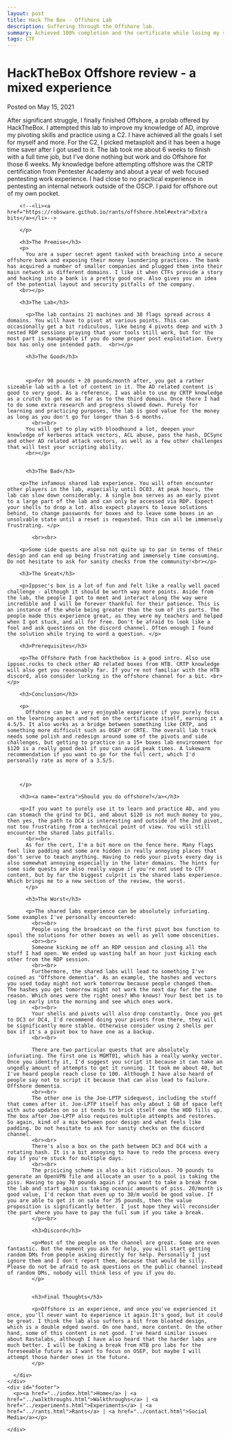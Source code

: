 ```yaml
---
layout: post
title: Hack The Box - Offshore Lab
description: Suffering through the Offshore lab.
summary: Achieved 100% completion and the certificate while losing my sanity.
tags: CTF
---
```


<html>

<head>
</head>

<body>
  <div id="main">
    <div id="header">
    </div>
    <div id="site_content">
      <div id="content">
        <h1>HackTheBox Offshore review - a mixed experience</h1>
        <p>Posted on May 15, 2021 <br></p>
        <p>After significant struggle, I finally finished Offshore, a prolab offered by HackTheBox. I attempted this lab to improve my knowledge of AD, improve my pivoting skills and practice using a C2. I have achieved all the goals I set for myself and more. For the C2, I picked metasploit and it has been a huge time saver after I got used to it. The lab took me about 6 weeks to finish with a full time job, but I've done nothing but work and do Offshore for those 6 weeks. My knowledge before attempting offshore was the CRTP certification from Pentester Academy and about a year of web focused pentesting work experience. I had close to no practical experience in pentesting an internal network outside of the OSCP. I paid for offshore out of my own pocket.

        <!--<li><a href="https://robsware.github.io/rants/offshore.html#extra">Extra bits</a></li>-->

        </p>
        
        <h3>The Premise</h3>
        <p>
          You are a super secret agent tasked with breaching into a secure offshore bank and exposing their money laundering practices. The bank has acquired a number of smaller companies and plugged them into their main network as different domains. I like it when CTFs provide a story and hacking into a bank is a pretty good one. Also gives you an idea of the potential layout and security pitfalls of the company.
        <br></p>

        <h3>The Lab</h3>
        
          <p>The lab contains 21 machines and 38 flags spread across 4 domains. You will have to pivot at various points. This can occasionally get a bit ridiculous, like being 4 pivots deep and with 3 nested RDP sessions praying that your tools still work, but for the most part is manageable if you do some proper post exploitation. Every box has only one intended path.  <br></p>

          <h3>The Good</h3>



          <p>For 90 pounds + 20 pounds/month after, you get a rather sizeable lab with a lot of content in it. The AD related content is good to very good. As a reference, I was able to use my CRTP knowledge as a crutch to get me as far as to the third domain. Once there I had to do some extra research and progress slowed down. Purely for learning and practicing purposes, the lab is good value for the money as long as you don't go for longer than 5-6 months. 
            <br><br>
          You will get to play with bloodhound a lot, deepen your knowledge of kerberos attack vectors, ACL abuse, pass the hash, DCSync and other AD related attack vectors, as well as a few other challenges that will test your scripting ability.
          <br></p>

          
          <h3>The Bad</h3>

        <p>The infamous shared lab experience. You will often encounter other players in the lab, especially until DC03. At peak hours, the lab can slow down considerably. A single box serves as an early pivot to a large part of the lab and can only be accessed via RDP. Expect your shells to drop a lot. Also expect players to leave solutions behind, to change passwords for boxes and to leave some boxes in an unsolvable state until a reset is requested. This can all be immensely frustrating. </p> 

            <br><br>

        <p>Some side quests are also not quite up to par in terms of their design and can end up being frustrating and immensely time consuming. Do not hesitate to ask for sanity checks from the community!<br></p>

        <h3>The Great</h3>

        <p>Ippsec's box is a lot of fun and felt like a really well paced challenge - although it should be worth way more points. Aside from the lab, the people I got to meet and interact along the way were incredible and I will be forever thankful for their patience. This is an instance of the whole being greater than the sum of its parts. The people made this experience great, as they were my teachers and helped when I got stuck, and all for free. Don't be afraid to look like a fool and ask questions on the discord channel. Often enough I found the solution while trying to word a question. </p>

        <h3>Prerequisites</h3>

        <p>The Offshore Path from hackthebox is a good intro. Also use ippsec.rocks to check other AD related boxes from HTB. CRTP knowledge will also get you reasonably far. If you're not familiar with the HTB discord, also consider lurking in the offshore channel for a bit. <br></p>

        <h3>Conclusion</h3>

        <p>
          Offshore can be a very enjoyable experience if you purely focus on the learning aspect and not on the certificate itself, earning it a 4.5/5. It also works as a bridge between something like CRTP, and something more difficult such as OSEP or CRTE. The overall lab track needs some polish and redesign around some of the pivots and side challenges, but getting to practice in a 15+ boxes lab environment for $120 is a really good deal if you can avoid peak times. A lukewarm recommendation if you want to go for the full cert, which I'd personally rate as more of a 3.5/5. 



        </p>

        <h3><a name="extra">Should you do offshore?</a></h3>
        
        <p>If you want to purely use it to learn and practice AD, and you can stomach the grind to DC1, and about $120 is not much money to you, then yes, the path to DC4 is interesting and outside of the 2nd pivot, not too frustrating from a technical point of view. You will still encounter the shared labs pitfalls. 
          <br><br>
          As for the cert, I'm a bit more on the fence here. Many flags feel like padding and some are hidden in really annoying places that don't serve to teach anything. Having to redo your pivots every day is also somewhat annoying especially in the later domains. The hints for some side quests are also really vague if you're not used to CTF content, but by far the biggest culprit is the shared labs experience. Which brings me to a new section of the review, the worst.
          </p>

          <h3>The Worst</h3>

          <p>The shared labs experience can be absolutely infuriating. Some examples I've personally encountered:
            <br><br>
            People using the broadcast on the first pivot box function to spoil the solutions for other boxes as well as yell some obscenities. 
            <br><br>
            Someone kicking me off an RDP session and closing all the stuff I had open. We ended up wasting half an hour just kicking each other from the RDP session. 
            <br><br>
            Furthermore, the shared labs will lead to something I've coined as "Offshore dementia". As an example, the hashes and vectors you used today might not work tomorrow because people changed them. The hashes you get tomorrow might not work the next day for the same reason. Which ones were the right ones? Who knows! Your best bet is to log in early into the morning and see which ones work. 
            <br><br>
            Your shells and pivots will also drop constantly. Once you get to DC3 or DC4, I'd recommend doing your pivots from there, they will be significantly more stable. Otherwise consider using 2 shells per box if it's a pivot box to have one as a backup. 
            <br><br>
            
            There are two particular quests that are absolutely infuriating. The first one is MGMT01, which has a really wonky vector. Once you identify it, I'd suggest you script it because it can take an ungodly amount of attempts to get it running. It took me about 40, but I've heard people reach close to 100. Although I have also heard of people say not to script it because that can also lead to failure. Offshore dementia. 
            <br><br>
            The other one is the Joe-LPTP sidequest, including the stuff that comes after it. Joe-LPTP itself has only about 1 GB of space left with auto updates on so it tends to brick itself one the HDD fills up. The box after Joe-LPTP also requires multiple attempts and restores. So again, kind of a mix between poor design and what feels like padding. Do not hesitate to ask for sanity checks on the discord channel.	
            <br><br>
            There's also a box on the path between DC3 and DC4 with a rotating hash. It is a bit annoying to have to redo the process every day if you're stuck for multiple days. 
            <br><br>
            The pricicing scheme is also a bit ridiculous. 70 pounds to generate an OpenVPN file and allocate an user to a pool is taking the piss. Having to pay 70 pounds again if you want to take a break from the lab and start again is taking oceanic amounts of piss. 20/month is good value, I'd reckon that even up to 30/m would be good value. If you are able to get it on sale for 35 pounds, then the value proposition is significantly better. I just hope they will reconsider the part where you have to pay the full sum if you take a break. 
            </p><br>

            <h3>Discord</h3>

            <p>Most of the people on the channel are great. Some are even fantastic. But the moment you ask for help, you will start getting random DMs from people asking directly for help. Personally I just ignore them and I don't report them, because that would be silly. Please do not be afraid to ask questions on the public channel instead of random DMs, nobody will think less of you if you do. 
            </p>


            <h3>Final Thoughts</h3>
            
            <p>Offshore is an experience, and once you've experienced it once, you'll never want to experience it again.It's good, but it could be great. I think the lab also suffers a bit from bloated design, which is a double edged sword. On one hand, more content. On the other hand, some of this content is not good. I've heard similar issues about Rastalabs, although I have also heard that the harder labs are much better. I will be taking a break from HTB pro labs for the foreseeable future as I want to focus on OSEP, but maybe I will attempt those harder ones in the future. 
            </p>

      </div>
    </div>
    <div id="footer">
      <p><a href="../index.html">Home</a> | <a href="../walkthroughs.html">Walkthroughs</a> | <a href="../experiments.html">Experiments</a> | <a href="../rants.html">Rants</a> | <a href="../contact.html">Social Media</a></p>

    </div>
  </div>
</body>
</html>
